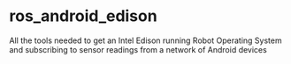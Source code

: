 # ros_android_edison
All the tools needed to get an Intel Edison running Robot Operating System and subscribing to sensor readings from a network of Android devices
